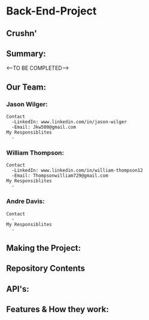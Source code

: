 # Back-End-Project
## Crushn'
## Summary:

<--TO BE COMPLETED-->

## Our Team:
  ### Jason Wilger:
    Contact
      -LinkedIn: www.linkedin.com/in/jason-wilger
      -Email: Jkw500@gmail.com
    My Responsiblites
      -
  ### William Thompson:
    Contact
      -LinkedIn: www.linkedin.com/in/william-thompson12
      -Email: Thompsonwilliam729@gmail.com
    My Responsiblites
      -
  ### Andre Davis:
    Contact
      -
    My Responsiblites
      -
## Making the Project:

## Repository Contents

## API's:

## Features & How they work:
